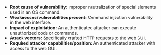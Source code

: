 - **Root cause of vulnerability:** Improper neutralization of special elements used in an OS command.
- **Weaknesses/vulnerabilities present:** Command injection vulnerability in the web interface.
- **Impact of exploitation:** An authenticated attacker can execute unauthorized code or commands.
- **Attack vectors:** Specifically crafted HTTP requests to the web GUI.
- **Required attacker capabilities/position:** An authenticated attacker with access to the web GUI.